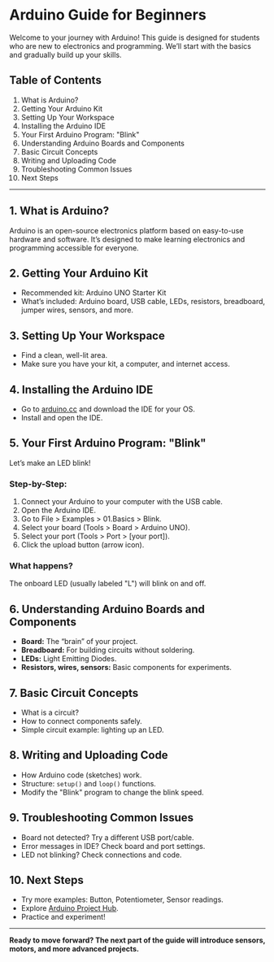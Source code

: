 # Arduino Guide for Beginners

Welcome to your journey with Arduino! This guide is designed for students who are new to electronics and programming. We’ll start with the basics and gradually build up your skills.

## Table of Contents
1. What is Arduino?
2. Getting Your Arduino Kit
3. Setting Up Your Workspace
4. Installing the Arduino IDE
5. Your First Arduino Program: "Blink"
6. Understanding Arduino Boards and Components
7. Basic Circuit Concepts
8. Writing and Uploading Code
9. Troubleshooting Common Issues
10. Next Steps

---

## 1. What is Arduino?

Arduino is an open-source electronics platform based on easy-to-use hardware and software. It’s designed to make learning electronics and programming accessible for everyone.

## 2. Getting Your Arduino Kit

- Recommended kit: Arduino UNO Starter Kit
- What’s included: Arduino board, USB cable, LEDs, resistors, breadboard, jumper wires, sensors, and more.

## 3. Setting Up Your Workspace

- Find a clean, well-lit area.
- Make sure you have your kit, a computer, and internet access.

## 4. Installing the Arduino IDE

- Go to [arduino.cc](https://www.arduino.cc/en/software) and download the IDE for your OS.
- Install and open the IDE.

## 5. Your First Arduino Program: "Blink"

Let’s make an LED blink!

### Step-by-Step:
1. Connect your Arduino to your computer with the USB cable.
2. Open the Arduino IDE.
3. Go to File > Examples > 01.Basics > Blink.
4. Select your board (Tools > Board > Arduino UNO).
5. Select your port (Tools > Port > [your port]).
6. Click the upload button (arrow icon).

### What happens?
The onboard LED (usually labeled "L") will blink on and off.

## 6. Understanding Arduino Boards and Components

- **Board:** The “brain” of your project.
- **Breadboard:** For building circuits without soldering.
- **LEDs:** Light Emitting Diodes.
- **Resistors, wires, sensors:** Basic components for experiments.

## 7. Basic Circuit Concepts

- What is a circuit?
- How to connect components safely.
- Simple circuit example: lighting up an LED.

## 8. Writing and Uploading Code

- How Arduino code (sketches) work.
- Structure: `setup()` and `loop()` functions.
- Modify the "Blink" program to change the blink speed.

## 9. Troubleshooting Common Issues

- Board not detected? Try a different USB port/cable.
- Error messages in IDE? Check board and port settings.
- LED not blinking? Check connections and code.

## 10. Next Steps

- Try more examples: Button, Potentiometer, Sensor readings.
- Explore [Arduino Project Hub](https://projecthub.arduino.cc/).
- Practice and experiment!

---

**Ready to move forward? The next part of the guide will introduce sensors, motors, and more advanced projects.**